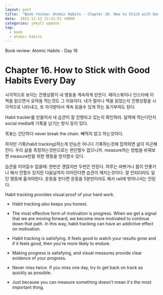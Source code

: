 ```yaml
---
layout: post
title:  "Book review: Atomic Habits - Chapter 16. How to Stick with Good Habits Every Day"
date:  2021-11-13 13:41:51 +0900 
categories: jekyll update
tag:
  - book
  - atomic habits
---
```


Book review: Atomic Habits - Day 16

# Chapter 16. How to Stick with Good Habits Every Day

시각적으로 보이는 진행상황이 내 행동을 계속하게 만든다. 페이스북이나 인스타에 이 책을 읽으면서 요약을 적는것도 그 이유이다. 내가 얼마나 책을 읽었는지 진행상황을 시각적으로 나타내고, 또 자극받아서 계속 읽을수 있게 하는 동기부여도 된다.

Habit tracker를 만들어서 내 습관이 잘 진행되고 있는지 확인하라. 달력에 적는다던지 social media에 기록을 남기는 방식 등이 있다.
 
목표는 간단하다 never break the chain. 빼먹지 않고 하는것이다.

하지만 기록(habit tracking)하는게 만능은 아니다 기록하는것에 집착하면 삶이 피곤해진다. 우리 삶을 측정하는것만으로는 판단할수 없으니까. measure하는 방법을 바꿔보면 measure만을 위한 행동을 방지할수 있다.

습관을 이어갈수 없을때: 한번은 괜찮지만 두번은 안된다. 하루는 바쁘거나 몸이 안좋거나 해서 안할수 있지만 다음날까지 이어진다면 습관이 깨지는것이다. 잘 안되더라도 일단 행동에 옮겨야한다. 운동을 한다면 운동을 5분만이라도 해서 rail에 벗어나서는 안된다.

Habit tracking provides visual proof of your hard work.

* Habit tracking also keeps you honest.

* The most effective form of motivation is progress. When we get a signal that we are moving forward, we become more motivated to continue down that path. In this way, habit tracking can have an addictive effect on motivation.

* Habit tracking is satisfying. It feels good to watch your results grow and if it feels good, then you're more likely to endure.

* Making progress is satisfying, and visual measures provide clear evidence of your progress.

* Never miss twice. If you miss one day, try to get back on track as quickly as possible.

* Just because you can measure something doesn't mean it's the most important thing.
